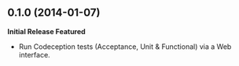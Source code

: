 ## 0.1.0 (2014-01-07)

**Initial Release Featured**

- Run Codeception tests (Acceptance, Unit & Functional) via a Web interface.